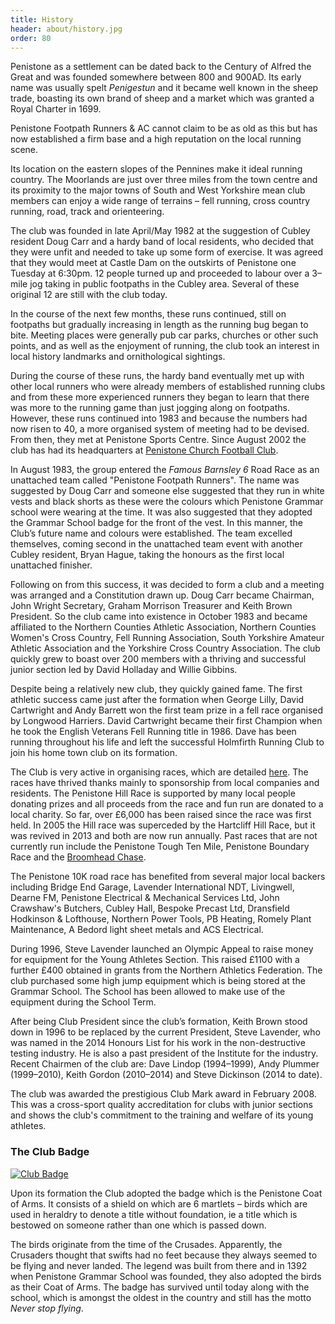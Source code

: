 ```yaml
---
title: History
header: about/history.jpg
order: 80
---
```


Penistone as a settlement can be dated back to the Century of Alfred the Great and was founded somewhere between 800 and 900AD. Its early name was usually spelt _Penigestun_ and it became well known in the sheep trade, boasting its own brand of sheep and a market which was granted a Royal Charter in 1699.

Penistone Footpath Runners &amp; AC cannot claim to be as old as this but has now established a firm base and a high reputation on the local running scene.

Its location on the eastern slopes of the Pennines make it ideal running country. The Moorlands are just over three miles from the town centre and its proximity to the major towns of South and West Yorkshire mean club members can enjoy a wide range of terrains &ndash; fell running, cross country running, road, track and orienteering.

The club was founded in late April/May 1982 at the suggestion of Cubley resident Doug Carr and a hardy band of local residents, who decided that they were unfit and needed to take up some form of exercise. It was agreed that they would meet at Castle Dam on the outskirts of Penistone one Tuesday at 6:30pm. 12 people turned up and proceeded to labour over a 3&ndash;mile jog taking in public footpaths in the Cubley area. Several of these original 12 are still with the club today.

In the course of the next few months, these runs continued, still on footpaths but gradually increasing in length as the running bug began to bite. Meeting places were generally pub car parks, churches or other such points, and as well as the enjoyment of running, the club took an interest in local history landmarks and ornithological sightings.

During the course of these runs, the hardy band eventually met up with other local runners who were already members of established running clubs and from these more experienced runners they began to learn that there was more to the running game than just jogging along on footpaths. However, these runs continued into 1983 and because the numbers had now risen to 40, a more organised system of meeting had to be devised. From then, they met at Penistone Sports Centre. Since August 2002 the club has had its headquarters at [Penistone Church Football Club](https://www.google.co.uk/maps/place/Penistone+Church+Football+Club/@53.523332,-1.625649,17z/data=!3m1!4b1!4m2!3m1!1s0x48797d6f378b73f1:0x3ae39c5f7e6bf5ba?hl=en-GB).

In August 1983, the group entered the _Famous Barnsley 6_ Road Race as an unattached team called "Penistone Footpath Runners". The name was suggested by Doug Carr and someone else suggested that they run in white vests and black shorts as these were the colours which Penistone Grammar school were wearing at the time. It was also suggested that they adopted the Grammar School badge for the front of the vest. In this manner, the Club’s future name and colours were established. The team excelled themselves, coming second in the unattached team event with another Cubley resident, Bryan Hague, taking the honours as the first local unattached finisher.

Following on from this success, it was decided to form a club and a meeting was arranged and a Constitution drawn up. Doug Carr became Chairman, John Wright Secretary, Graham Morrison Treasurer and Keith Brown President. So the club came into existence in October 1983 and became affiliated to the Northern Counties Athletic Association, Northern Counties Women's Cross Country, Fell Running Association, South Yorkshire Amateur Athletic Association and the Yorkshire Cross Country Association. The club quickly grew to boast over 200 members with a thriving and successful junior section led by David Holladay and Willie Gibbins.

Despite being a relatively new club, they quickly gained fame. The first athletic success came just after the formation when George Lilly, David Cartwright and Andy Barrett won the first team prize in a fell race organised by Longwood Harriers. David Cartwright became their first Champion when he took the English Veterans Fell Running title in 1986. Dave has been running throughout his life and left the successful Holmfirth Running Club to join his home town club on its formation.

The Club is very active in organising races, which are detailed [here](https://pfrac.co.uk/races). The races have thrived thanks mainly to sponsorship from local companies and residents. The Penistone Hill Race is supported by many local people donating prizes and all proceeds from the race and fun run are donated to a local charity. So far, over £6,000 has been raised since the race was first held. In 2005 the Hill race was superceded by the Hartcliff Hill Race, but it was revived in 2013 and both are now run annually. Past races that are not currently run include the Penistone Tough Ten Mile, Penistone Boundary Race and the [Broomhead Chase](https://pfrac.co.uk/races/broomhead-chase).

The Penistone 10K road race has benefited from several major local backers including Bridge End Garage, Lavender International NDT, Livingwell, Dearne FM, Penistone Electrical &amp; Mechanical Services Ltd, John Crawshaw's Butchers, Cubley Hall, Bespoke Precast Ltd, Dransfield Hodkinson &amp; Lofthouse, Northern Power Tools, PB Heating, Romely Plant Maintenance, A Bedord light sheet metals and ACS Electrical.

During 1996, Steve Lavender launched an Olympic Appeal to raise money for equipment for the Young Athletes Section. This raised £1100 with a further £400 obtained in grants from the Northern Athletics Federation. The club purchased some high jump equipment which is being stored at the Grammar School. The School has been allowed to make use of the equipment during the School Term.

After being Club President since the club’s formation, Keith Brown stood down in 1996 to be replaced by the current President, Steve Lavender, who was named in the 2014 Honours List for his work in the non-destructive testing industry. He is also a past president of the Institute for the industry. Recent Chairmen of the club are: Dave Lindop (1994&ndash;1999), Andy Plummer (1999&ndash;2010), Keith Gordon (2010&ndash;2014) and Steve Dickinson (2014 to date).

The club was awarded the prestigious Club Mark award in February 2008. This was a cross-sport quality accreditation for clubs with junior sections and shows the club's commitment to the training and welfare of its young athletes.

### The Club Badge

[![Club Badge](https://pfrac.co.uk/static/images/logo.svg)](https://pfrac.co.uk/static/images/logo.svg)

Upon its formation the Club adopted the badge which is the Penistone Coat of Arms. It consists of a shield on which are 6 martlets &ndash; birds which are used in heraldry to denote a title without foundation, ie a title which is bestowed on someone rather than one which is passed down.

The birds originate from the time of the Crusades. Apparently, the Crusaders thought that swifts had no feet because they always seemed to be flying and never landed. The legend was built from there and in 1392 when Penistone Grammar School was founded, they also adopted the birds as their Coat of Arms. The badge has survived until today along with the school, which is amongst the oldest in the country and still has the motto _Never stop flying_.

